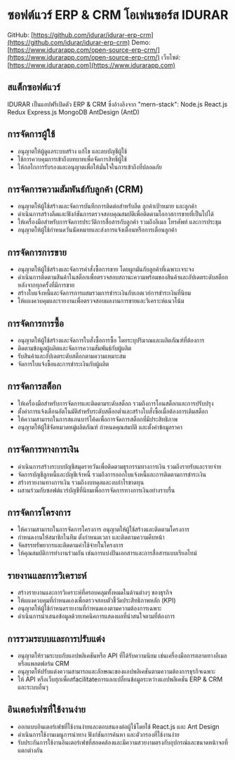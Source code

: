 # ซอฟต์แวร์ ERP & CRM โอเพ่นซอร์ส IDURAR

GitHub: [https://github.com/idurar/idurar-erp-crm](https://github.com/idurar/idurar-erp-crm)
Demo: [https://www.idurarapp.com/open-source-erp-crm/](https://www.idurarapp.com/open-source-erp-crm/)
เว็บไซต์: [https://www.idurarapp.com](https://www.idurarapp.com)

## สแต็กซอฟต์แวร์

IDURAR เป็นแอปฟรีเปิดตัว ERP & CRM ซึ่งอ้างอิงจาก "mern-stack": Node.js React.js Redux Express.js MongoDB AntDesign (AntD)

## การจัดการผู้ใช้

- อนุญาตให้ผู้ดูแลระบบสร้าง แก้ไข และลบบัญชีผู้ใช้
- ใช้การควบคุมการเข้าถึงบทบาทเพื่อจัดการสิทธิ์ผู้ใช้
- ให้กลไกการรับรองและอนุญาตเพื่อให้มั่นใจในการเข้าถึงที่ปลอดภัย

## การจัดการความสัมพันธ์กับลูกค้า (CRM)

- อนุญาตให้ผู้ใช้สร้างและจัดการบันทึกการติดต่อสำหรับลีด ลูกค้าเป้าหมาย และลูกค้า
- ดำเนินการสร้างลีดและฟังก์ชันการตรวจสอบคุณสมบัติเพื่อติดตามโอกาสการขายที่เป็นไปได้
- ให้เครื่องมือสำหรับการจัดการประวัติการสื่อสารกับลูกค้า รวมถึงอีเมล โทรศัพท์ และการประชุม
- อนุญาตให้ผู้ใช้กำหนดวันนัดหมายและส่งการแจ้งเตือนหรือการเตือนลูกค้า

## การจัดการการขาย

- อนุญาตให้ผู้ใช้สร้างและจัดการคำสั่งซื้อการขาย โดยผูกมันกับลูกค้าที่เฉพาะเจาะจง
- ดำเนินการติดตามสินค้าในสต็อกเพื่อตรวจสอบสถานะความพร้อมของสินค้าและอัปเดตระดับสต็อกหลังจากทุกครั้งที่มีการขาย
- สร้างใบแจ้งหนี้และจัดการการผสมรวมการชำระเงินกับเกตเวย์การชำระเงินที่นิยม
- ให้แผงควบคุมและรายงานเพื่อตรวจสอบผลงานการขายและวิเคราะห์แนวโน้ม

## การจัดการการซื้อ

- อนุญาตให้ผู้ใช้สร้างและจัดการใบสั่งซื้อการซื้อ โดยระบุปริมาณและผลิตภัณฑ์ที่ต้องการ
- ติดตามข้อมูลผู้ผลิตและจัดการความสัมพันธ์กับผู้ผลิต
- รับสินค้าและอัปเดตระดับสต็อกตามความเหมาะสม
- จัดการใบแจ้งซื้อและการชำระเงินกับผู้ผลิต

## การจัดการสต็อก

- ให้เครื่องมือสำหรับการจัดการและติดตามระดับสต็อก รวมถึงการโอนสต็อกและการปรับปรุง
- ตั้งค่าการแจ้งเตือนอัตโนมัติสำหรับระดับสต็อกต่ำและสร้างใบสั่งซื้อเมื่อต้องการเติมสต็อก
- ให้ความสามารถในการสแกนบาร์โค้ดเพื่อการจัดการสต็อกที่มีประสิทธิภาพ
- อนุญาตให้ผู้ใช้จัดหมวดหมู่ผลิตภัณฑ์ กำหนดคุณสมบัติ และตั้งค่าข้อมูลราคา

## การจัดการทางการเงิน

- ดำเนินการสร้างระบบบัญชีสมุดรายวันเพื่อติดตามธุรกรรมทางการเงิน รวมถึงรายรับและรายจ่าย
- จัดการบัญชีลูกหนี้และบัญชีเจ้าหนี้ รวมถึงการออกใบแจ้งหนี้และการติดตามการชำระเงิน
- สร้างรายงานทางการเงิน รวมถึงงบทดุลและงบกำไรขาดทุน
- ผสานร่วมกับซอฟต์แวร์บัญชีที่นิยมเพื่อการจัดการทางการเงินอย่างราบรื่น

## การจัดการโครงการ

- ให้ความสามารถในการจัดการโครงการ อนุญาตให้ผู้ใช้สร้างและติดตามโครงการ
- กำหนดงานให้สมาชิกในทีม ตั้งกำหนดเวลา และติดตามความคืบหน้า
- จัดสรรทรัพยากรและติดตามค่าใช้จ่ายในโครงการ
- ให้คุณสมบัติการทำงานร่วมกัน เช่นการแบ่งปันเอกสารและการสื่อสารแบบเรียลไทม์

## รายงานและการวิเคราะห์

- สร้างรายงานและการวิเคราะห์ที่ครอบคลุมทั้งหมดในด้านต่างๆ ของธุรกิจ
- ให้แผงควบคุมที่กำหนดเองเพื่อตรวจสอบตัวชี้วัดประสิทธิภาพหลัก (KPI)
- อนุญาตให้ผู้ใช้กำหนดรายงานที่กำหนดเองตามความต้องการเฉพาะ
- ดำเนินการนำเสนอข้อมูลด้วยเทคนิคการแสดงผลที่น่าสนใจตามที่ต้องการ

## การรวมระบบและการปรับแต่ง

- อนุญาตให้รวมระบบกับแอปพลิเคชันหรือ API ที่ได้รับความนิยม เช่นเครื่องมือการตลาดทางอีเมลหรือแพลตฟอร์ม CRM
- อนุญาตให้ปรับแต่งความสามารถและลักษณะของแอปพลิเคชันตามความต้องการธุรกิจเฉพาะ
- ให้ API หรือเว็บฮุกเพื่อสfacilitateการแลกเปลี่ยนข้อมูลระหว่างแอปพลิเคชัน ERP & CRM และระบบอื่นๆ

## อินเตอร์เฟซที่ใช้งานง่าย

- ออกแบบอินเตอร์เฟซที่ใช้งานง่ายและตอบสนองต่อผู้ใช้โดยใช้ React.js และ Ant Design
- ดำเนินการใช้งานเมนูการนำทาง ฟังก์ชันการค้นหา และตัวกรองที่ใช้งานง่าย
- รับประกันการใช้งานอินเตอร์เฟซที่สอดคล้องและมีความสวยงามตรงกับอุปกรณ์และขนาดหน้าจอที่แตกต่างกัน